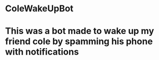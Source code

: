 # ColeWakeUpBot

# This was a bot made to wake up my friend cole by spamming his phone with notifications
